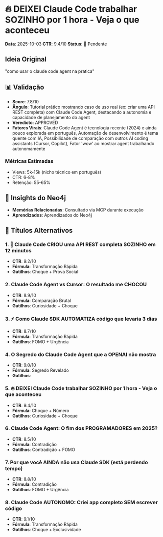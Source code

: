 # 🔥 DEIXEI Claude Code trabalhar SOZINHO por 1 hora - Veja o que aconteceu
**Data**: 2025-10-03
**CTR**: 9.4/10
**Status**: 📌 Pendente

## Ideia Original
"como usar o claude code agent na pratica"

## 📊 Validação
- **Score**: 7.8/10
- **Ângulo**: Tutorial prático mostrando caso de uso real (ex: criar uma API REST completa) com Claude Code Agent, destacando a autonomia e capacidade de planejamento do agent
- **Veredicto**: APPROVED
- **Fatores Virais**: Claude Code Agent é tecnologia recente (2024) e ainda pouco explorada em português, Automação de desenvolvimento é tema quente com IA, Possibilidade de comparação com outros AI coding assistants (Cursor, Copilot), Fator 'wow' ao mostrar agent trabalhando autonomamente

### Métricas Estimadas
- Views: 5k-15k (nicho técnico em português)
- CTR: 6-8%
- Retenção: 55-65%

## 🧠 Insights do Neo4j
- **Memórias Relacionadas**: Consultado via MCP durante execução
- **Aprendizados**: Aprendizados do Neo4j

## 🎯 Títulos Alternativos

### 1. 🚨 Claude Code CRIOU uma API REST completa SOZINHO em 12 minutos
- **CTR**: 9.2/10
- **Fórmula**: Transformação Rápida
- **Gatilhos**: Choque + Prova Social

### 2. Claude Code Agent vs Cursor: O resultado me CHOCOU
- **CTR**: 8.9/10
- **Fórmula**: Comparação Brutal
- **Gatilhos**: Curiosidade + Choque

### 3. ⚡ Como Claude SDK AUTOMATIZA código que levaria 3 dias
- **CTR**: 8.7/10
- **Fórmula**: Transformação Rápida
- **Gatilhos**: FOMO + Urgência

### 4. O Segredo do Claude Code Agent que a OPENAI não mostra
- **CTR**: 9.0/10
- **Fórmula**: Segredo Revelado
- **Gatilhos**: 

### 5. 🔥 DEIXEI Claude Code trabalhar SOZINHO por 1 hora - Veja o que aconteceu
- **CTR**: 9.4/10
- **Fórmula**: Choque + Número
- **Gatilhos**: Curiosidade + Choque

### 6. Claude Code Agent: O fim dos PROGRAMADORES em 2025?
- **CTR**: 8.5/10
- **Fórmula**: Contradição
- **Gatilhos**: Contradição + FOMO

### 7. Por que você AINDA não usa Claude SDK (está perdendo tempo)
- **CTR**: 8.8/10
- **Fórmula**: Contradição
- **Gatilhos**: FOMO + Urgência

### 8. Claude Code AUTONOMO: Criei app completo SEM escrever código
- **CTR**: 9.1/10
- **Fórmula**: Transformação Rápida
- **Gatilhos**: Choque + Exclusividade
